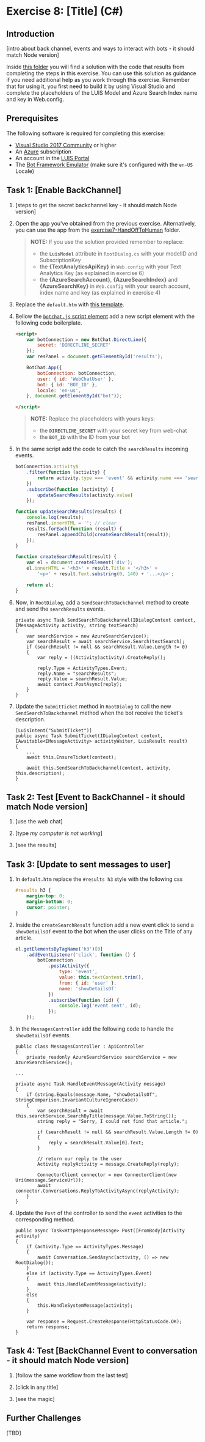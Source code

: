 # Exercise 8: [Title] (C#)

## Introduction

[intro about back channel, events and ways to interact with bots - it should match Node version]

Inside [this folder](./exercise8-BackChannel) you will find a solution with the code that results from completing the steps in this exercise. You can use this solution as guidance if you need additional help as you work through this exercise. Remember that for using it, you first need to build it by using Visual Studio and complete the placeholders of the LUIS Model and Azure Search Index name and key in Web.config.

## Prerequisites

The following software is required for completing this exercise:

* [Visual Studio 2017 Community](https://www.visualstudio.com/downloads/) or higher
* An [Azure](https://azureinfo.microsoft.com/us-freetrial.html?cr_cc=200744395&wt.mc_id=usdx_evan_events_reg_dev_0_iottour_0_0) subscription
* An account in the [LUIS Portal](https://www.luis.ai)
* The [Bot Framework Emulator](https://emulator.botframework.com/) (make sure it's configured with the `en-US` Locale)

## Task 1: [Enable BackChannel]

1. [steps to get the secret backchannel key - it should match Node version]

1. Open the app you've obtained from the previous exercise. Alternatively, you can use the app from the [exercise7-HandOffToHuman](./exercise7-HandOffToHuman) folder.
    > **NOTE:** If you use the solution provided remember to replace:
    > * the **`LuisModel`** attribute in `RootDialog.cs` with your modelID and SubscriptionKey
    > * the **{TextAnalyticsApiKey}** in `Web.config` with your Text Analytics Key (as explained in exercise 6)
    > * the **{AzureSearchAccount}**, **{AzureSearchIndex}** and **{AzureSearchKey}** in `Web.config` with your search account, index name and key (as explained in exercise 4)

1. Replace the `default.htm` with [this template](../assets/exercise8-BackChannel/default.htm).

1. Bellow the [`botchat.js` script element](../assets/exercise8-BackChannel/default.htm#L52) add a new script element with the following code boilerplate.

    ```html
    <script>
        var botConnection = new BotChat.DirectLine({
            secret: 'DIRECTLINE_SECRET'
        });
        var resPanel = document.getElementById('results');

        BotChat.App({
            botConnection: botConnection,
            user: { id: 'WebChatUser' },
            bot: { id: 'BOT_ID' },
            locale: 'en-us',
        }, document.getElementById("bot"));

    </script>
    ```
    > **NOTE:** Replace the placeholders with yours keys:
    > * the **`DIRECTLINE_SECRET`** with your secret key from web-chat
    > * the **`BOT_ID`** with the ID from your bot

1. In the same script add the code to catch the `searchResults` incoming events.

    ```javascript
    botConnection.activity$
        .filter(function (activity) {
            return activity.type === 'event' && activity.name === 'searchResults';
        })
        .subscribe(function (activity) {
            updateSearchResults(activity.value)
        });

    function updateSearchResults(results) {
        console.log(results);
        resPanel.innerHTML = ''; // clear
        results.forEach(function (result) {
            resPanel.appendChild(createSearchResult(result));
        });
    }

    function createSearchResult(result) {
        var el = document.createElement('div');
        el.innerHTML = '<h3>' + result.Title + '</h3>' +
            '<p>' + result.Text.substring(0, 140) + '...</p>';

        return el;
    }
    ```

1. Now, in `RootDialog`, add a `SendSearchToBackchannel` method to create and send the `searchResults` events.

    ```CSharp
    private async Task SendSearchToBackchannel(IDialogContext context, IMessageActivity activity, string textSearch)
    {
        var searchService = new AzureSearchService();
        var searchResult = await searchService.Search(textSearch);
        if (searchResult != null && searchResult.Value.Length != 0)
        {
            var reply = ((Activity)activity).CreateReply();

            reply.Type = ActivityTypes.Event;
            reply.Name = "searchResults";
            reply.Value = searchResult.Value;
            await context.PostAsync(reply);
        }
    }
    ```

1. Update the `SubmitTicket` method in `RootDialog` to call the new `SendSearchToBackchannel` method when the bot receive the ticket's description.

    ```CSharp
    [LuisIntent("SubmitTicket")]
    public async Task SubmitTicket(IDialogContext context, IAwaitable<IMessageActivity> activityWaiter, LuisResult result)
    {
        ...
        await this.EnsureTicket(context);

        await this.SendSearchToBackchannel(context, activity, this.description);
    }
    ```

## Task 2: Test [Event to BackChannel - it should match Node version]

1. [use the web chat]

1. [type _my computer is not working_]

1. [see the results]

## Task 3: [Update to sent messages to user]

1. In `default.htm` replace the `#results h3` style with the following css

    ```css
    #results h3 {
        margin-top: 0;
        margin-bottom: 0;
        cursor: pointer;
    }
    ```

1. Inside the `createSearchResult` function add a new event click to send a `showDetailsOf` event to the bot when the user clicks on the Title of any article.

    ```javascript
    el.getElementsByTagName('h3')[0]
        .addEventListener('click', function () {
            botConnection
                .postActivity({
                    type: 'event',
                    value: this.textContent.trim(),
                    from: { id: 'user' },
                    name: 'showDetailsOf'
                })
                .subscribe(function (id) {
                    console.log('event sent', id);
                });
        });
    ```

1. In the `MessagesController` add the following code to handle the `showDetailsOf` events.

    ```CSharp
    public class MessagesController : ApiController
    {
        private readonly AzureSearchService searchService = new AzureSearchService();

    ...
    ```

    ```CSharp
    private async Task HandleEventMessage(Activity message)
    {
        if (string.Equals(message.Name, "showDetailsOf", StringComparison.InvariantCultureIgnoreCase))
        {
            var searchResult = await this.searchService.SearchByTitle(message.Value.ToString());
            string reply = "Sorry, I could not find that article.";

            if (searchResult != null && searchResult.Value.Length != 0)
            {
                reply = searchResult.Value[0].Text;
            }

            // return our reply to the user
            Activity replyActivity = message.CreateReply(reply);

            ConnectorClient connector = new ConnectorClient(new Uri(message.ServiceUrl));
            await connector.Conversations.ReplyToActivityAsync(replyActivity);
        }
    }
    ```

1. Update the `Post` of the controller to send the `event` activities to the corresponding method.

    ```CSharp
    public async Task<HttpResponseMessage> Post([FromBody]Activity activity)
    {
        if (activity.Type == ActivityTypes.Message)
        {
            await Conversation.SendAsync(activity, () => new RootDialog());
        }
        else if (activity.Type == ActivityTypes.Event)
        {
            await this.HandleEventMessage(activity);
        }
        else
        {
            this.HandleSystemMessage(activity);
        }

        var response = Request.CreateResponse(HttpStatusCode.OK);
        return response;
    }
    ```

## Task 4: Test [BackChannel Event to conversation - it should match Node version]

1. [follow the same workflow from the last test]

1. [click in any title]

1. [see the magic]

## Further Challenges

[TBD]